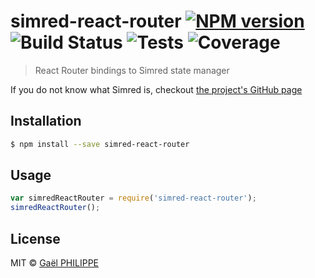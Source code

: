 # simred-react-router [![NPM version](https://badge.fury.io/js/simred-react-router.svg)](https://npmjs.org/package/simred-react-router)  ![Build Status](https://img.shields.io/badge/build-passing-brightgreen.svg) ![Tests](https://img.shields.io/badge/tests-4%2F4-brightgreen.svg) ![Coverage](https://img.shields.io/badge/coverage-100%25-brightgreen.svg)

> React Router bindings to Simred state manager

If you do not know what Simred is, checkout [the project's GitHub page](https://github.com/gaelph/simred)

## Installation

```sh
$ npm install --save simred-react-router
```

## Usage

```js
var simredReactRouter = require('simred-react-router');
simredReactRouter();
```

## License

MIT © [Gaël PHILIPPE](https://github.com/gaelph)
